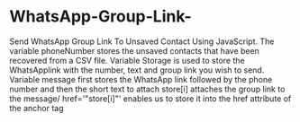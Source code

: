# WhatsApp-Group-Link-
Send WhatsApp Group Link To Unsaved Contact Using JavaScript. 
The variable phoneNumber stores the unsaved contacts that have been recovered from a CSV file.
Variable Storage is used to store the WhatsApplink with the number, text and group link you wish to send.
Variable message first stores the WhatsApp link followed by the phone number and then the short text to attach 
store[i] attaches the group link to the message/ href='"store[i]"' enables us to store it into the href attribute of the anchor tag
